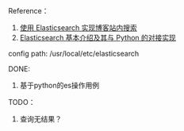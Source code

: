 Reference：
1. [使用 Elasticsearch 实现博客站内搜索](https://imququ.com/post/elasticsearch.html)
2. [Elasticsearch 基本介绍及其与 Python 的对接实现](https://cuiqingcai.com/6214.html)

config path:
/usr/local/etc/elasticsearch

DONE:
1. 基于python的es操作用例

TODO：
1. 查询无结果？